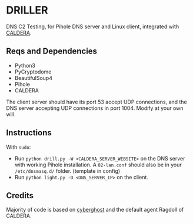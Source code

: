 # DRILLER

DNS C2 Testing, for Pihole DNS server and Linux client, integrated with [CALDERA](https://github.com/mitre/caldera).

## Reqs and Dependencies

* Python3
* PyCryptodome
* BeautifulSoup4
* Pihole
* CALDERA

The client server should have its port 53 accept UDP connections, and the DNS server accepting UDP connections in port 1004. Modify at your own will.

## Instructions

With `sudo`:
* Run `python drill.py -W <CALDERA_SERVER_WEBSITE>` on the DNS server with working Pihole installation. A `02-lan.conf` should also be in your `/etc/dnsmasq.d/` folder. (template in config)
* Run `python light.py -D <DNS_SERVER_IP>` on the client.

## Credits

Majority of code is based on [cyberghost](https://github.com/illinoistech-itm/cyberghost) and the default agent Ragdoll of CALDERA.
